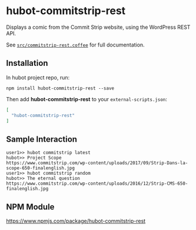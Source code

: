 # hubot-commitstrip-rest

Displays a comic from the Commit Strip website, using the WordPress REST API.

See [`src/commitstrip-rest.coffee`](src/commitstrip-rest.coffee) for full documentation.

## Installation

In hubot project repo, run:

`npm install hubot-commitstrip-rest --save`

Then add **hubot-commitstrip-rest** to your `external-scripts.json`:

```json
[
  "hubot-commitstrip-rest"
]
```

## Sample Interaction

```
user1>> hubot commitstrip latest
hubot>> Project Scope
https://www.commitstrip.com/wp-content/uploads/2017/09/Strip-Dans-la-scope-650-finalenglish.jpg
user1>> hubot commitstrip random
hubot>> The eternal question
https://www.commitstrip.com/wp-content/uploads/2016/12/Strip-CMS-650-finalenglish.jpg
```

## NPM Module

https://www.npmjs.com/package/hubot-commitstrip-rest
